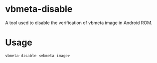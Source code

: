 # vbmeta-disable
A tool used to disable the verification of vbmeta image in Android ROM.

# Usage
```
vbmeta-disable <vbmeta image>
```
